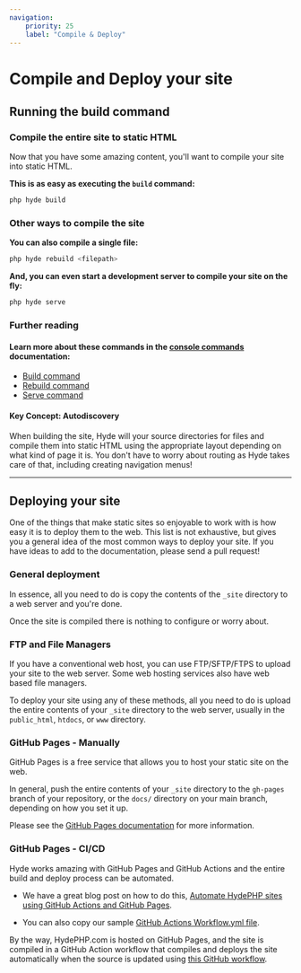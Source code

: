 ```yaml
---
navigation:
    priority: 25
    label: "Compile & Deploy"
---
```


# Compile and Deploy your site

## Running the build command

### Compile the entire site to static HTML
Now that you have some amazing content, you'll want to compile your site into static HTML.

**This is as easy as executing the `build` command:**
```bash
php hyde build
```

### Other ways to compile the site

**You can also compile a single file:**
```bash
php hyde rebuild <filepath>
```

**And, you can even start a development server to compile your site on the fly:**
```bash
php hyde serve
```

### Further reading

#### Learn more about these commands in the [console commands](console-commands) documentation:

- [Build command](console-commands#build-the-static-site)
- [Rebuild command](console-commands#build-a-single-file)
- [Serve command](console-commands#start-the-realtime-compiler)


#### Key Concept: Autodiscovery
When building the site, Hyde will your source directories for files and compile them into static HTML using the appropriate layout depending on what kind of page it is. You don't have to worry about routing as Hyde takes care of that, including creating navigation menus!

---

## Deploying your site

One of the things that make static sites so enjoyable to work with is how easy it is to deploy them to the web.
This list is not exhaustive, but gives you a general idea of the most common ways to deploy your site.
If you have ideas to add to the documentation, please send a pull request!

### General deployment

In essence, all you need to do is copy the contents of the `_site` directory to a web server and you're done.

Once the site is compiled there is nothing to configure or worry about.

### FTP and File Managers

If you have a conventional web host, you can use FTP/SFTP/FTPS to upload your site to the web server.
Some web hosting services also have web based file managers.

To deploy your site using any of these methods, all you need to do is upload the entire contents
of your `_site` directory to the web server, usually in the `public_html`, `htdocs`, or `www` directory.

### GitHub Pages - Manually

GitHub Pages is a free service that allows you to host your static site on the web.

In general, push the entire contents of your `_site` directory to the `gh-pages` branch of your repository,
or the `docs/` directory on your main branch, depending on how you set it up.

Please see the [GitHub Pages documentation](https://help.github.com/pages/getting-started-with-github-pages/) for more information.

### GitHub Pages - CI/CD

Hyde works amazing with GitHub Pages and GitHub Actions and the entire build and deploy process can be automated.

- We have a great blog post on how to do this, [Automate HydePHP sites using GitHub Actions and GitHub Pages](https://hydephp.com/posts/github-actions-deployment).

- You can also copy our sample [GitHub Actions Workflow.yml file](https://github.com/hyde-staging/ci-demo/blob/master/.github/workflows/main.yml).


By the way, HydePHP.com is hosted on GitHub Pages, and the site is compiled in a GitHub Action workflow that compiles and
deploys the site automatically when the source is updated using [this GitHub workflow](https://github.com/hydephp/hydephp.com/blob/master/.github/workflows/build.yml).
